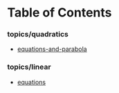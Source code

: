# Table of Contents


### topics/quadratics
- [equations-and-parabola](./topics/quadratics/equations-and-parabola.md)

### topics/linear
- [equations](./topics/linear/equations.md)
